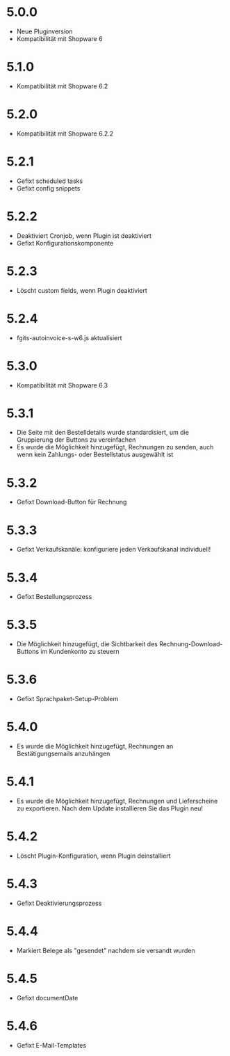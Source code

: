 # 5.0.0
- Neue Pluginversion
- Kompatibilität mit Shopware 6

# 5.1.0
- Kompatibilität mit Shopware 6.2

# 5.2.0
- Kompatibilität mit Shopware 6.2.2

# 5.2.1
- Gefixt scheduled tasks
- Gefixt config snippets

# 5.2.2
- Deaktiviert Cronjob, wenn Plugin ist deaktiviert
- Gefixt Konfigurationskomponente

# 5.2.3
- Löscht custom fields, wenn Plugin deaktiviert

# 5.2.4
- fgits-autoinvoice-s-w6.js aktualisiert

# 5.3.0
- Kompatibilität mit Shopware 6.3

# 5.3.1
- Die Seite mit den Bestelldetails wurde standardisiert, um die Gruppierung der Buttons zu vereinfachen
- Es wurde die Möglichkeit hinzugefügt, Rechnungen zu senden, auch wenn kein Zahlungs- oder Bestellstatus ausgewählt ist

# 5.3.2
- Gefixt Download-Button für Rechnung

# 5.3.3
- Gefixt Verkaufskanäle: konfiguriere jeden Verkaufskanal individuell!

# 5.3.4
- Gefixt Bestellungsprozess

# 5.3.5
- Die Möglichkeit hinzugefügt, die Sichtbarkeit des Rechnung-Download-Buttons im Kundenkonto zu steuern

# 5.3.6
- Gefixt Sprachpaket-Setup-Problem

# 5.4.0
- Es wurde die Möglichkeit hinzugefügt, Rechnungen an Bestätigungsemails anzuhängen

# 5.4.1
- Es wurde die Möglichkeit hinzugefügt, Rechnungen und Lieferscheine zu exportieren. Nach dem Update installieren Sie das Plugin neu!

# 5.4.2
- Löscht Plugin-Konfiguration, wenn Plugin deinstalliert

# 5.4.3
- Gefixt Deaktivierungsprozess

# 5.4.4
- Markiert Belege als "gesendet" nachdem sie versandt wurden

# 5.4.5
- Gefixt documentDate

# 5.4.6
- Gefixt E-Mail-Templates
